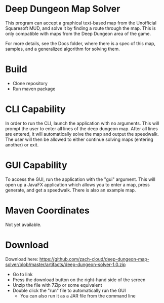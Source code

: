 # Deep Dungeon Map Solver

This program can accept a graphical text-based map from the Unofficial Squaresoft MUD,
and solve it by finding a route through the map. This is only compatible with maps 
from the Deep Dungeon area of the game.

For more details, see the Docs folder, where there is a spec of this map, samples,
 and a generalized algorithm for solving them.

# Build

- Clone repository
- Run maven package

# CLI Capability

In order to run the CLI, launch the application with no arguments. This will prompt the
user to enter all lines of the deep dungeon map. After all lines are entered, it will
automatically solve the map and output the speedwalk. The user will then be allowed to either
continue solving maps (entering another) or exit.

# GUI Capability

To access the GUI, run the application with the "gui" argument. This
will open up a JavaFX application which allows you to enter a map,
press generate, and get a speedwalk. There is also an example map.

# Maven Coordinates

Not yet available.

# Download

Download here: https://github.com/zach-cloud/deep-dungeon-map-solver/blob/master/artifacts/deep-dungeon-solver-1.0.zip

- Go to link
- Press the download button on the right-hand side of the screen
- Unzip the file with 7Zip or some equivalent
- Double click the "run" file to automatically run the GUI
    - You can also run it as a JAR file from the command line